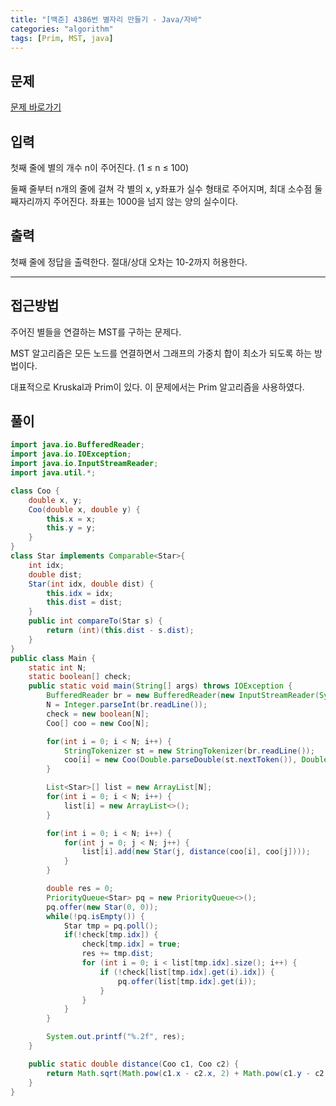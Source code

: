 ```yaml
---
title: "[백준] 4386번 별자리 만들기 - Java/자바"
categories: "algorithm"
tags: [Prim, MST, java]
---
```


## 문제

[문제 바로가기](https://www.acmicpc.net/problem/4386)

## 입력

첫째 줄에 별의 개수 n이 주어진다. (1 ≤ n ≤ 100)

둘째 줄부터 n개의 줄에 걸쳐 각 별의 x, y좌표가 실수 형태로 주어지며, 최대 소수점 둘째자리까지 주어진다. 좌표는 1000을 넘지 않는 양의 실수이다.

## 출력

첫째 줄에 정답을 출력한다. 절대/상대 오차는 10-2까지 허용한다.



---



## 접근방법

주어진 별들을 연결하는 MST를 구하는 문제다. 

MST 알고리즘은 모든 노드를 연결하면서 그래프의 가중치 합이 최소가 되도록 하는 방법이다. 

대표적으로 Kruskal과 Prim이 있다. 이 문제에서는 Prim 알고리즘을 사용하였다.




## 풀이

```java
import java.io.BufferedReader;
import java.io.IOException;
import java.io.InputStreamReader;
import java.util.*;

class Coo {
    double x, y;
    Coo(double x, double y) {
        this.x = x;
        this.y = y;
    }
}
class Star implements Comparable<Star>{
    int idx;
    double dist;
    Star(int idx, double dist) {
        this.idx = idx;
        this.dist = dist;
    }
    public int compareTo(Star s) {
        return (int)(this.dist - s.dist);
    }
}
public class Main {
    static int N;
    static boolean[] check;
    public static void main(String[] args) throws IOException {
        BufferedReader br = new BufferedReader(new InputStreamReader(System.in));
        N = Integer.parseInt(br.readLine());
        check = new boolean[N];
        Coo[] coo = new Coo[N];

        for(int i = 0; i < N; i++) {
            StringTokenizer st = new StringTokenizer(br.readLine());
            coo[i] = new Coo(Double.parseDouble(st.nextToken()), Double.parseDouble(st.nextToken()));
        }

        List<Star>[] list = new ArrayList[N];
        for(int i = 0; i < N; i++) {
            list[i] = new ArrayList<>();
        }

        for(int i = 0; i < N; i++) {
            for(int j = 0; j < N; j++) {
                list[i].add(new Star(j, distance(coo[i], coo[j])));
            }
        }

        double res = 0;
        PriorityQueue<Star> pq = new PriorityQueue<>();
        pq.offer(new Star(0, 0));
        while(!pq.isEmpty()) {
            Star tmp = pq.poll();
            if(!check[tmp.idx]) {
                check[tmp.idx] = true;
                res += tmp.dist;
                for (int i = 0; i < list[tmp.idx].size(); i++) {
                    if (!check[list[tmp.idx].get(i).idx]) {
                        pq.offer(list[tmp.idx].get(i));
                    }
                }
            }
        }

        System.out.printf("%.2f", res);
    }

    public static double distance(Coo c1, Coo c2) {
        return Math.sqrt(Math.pow(c1.x - c2.x, 2) + Math.pow(c1.y - c2.y, 2));
    }
}
```

